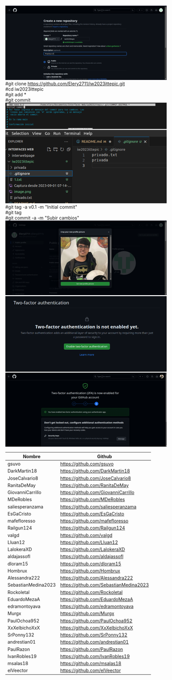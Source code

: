 ![Alt text](<Captura desde 2023-09-01 07-14-16.png>)  
#git clone https://github.com/Elery2711/iw2023ittepic.git  
#cd iw2023ittepic  
#git add *  
#git commit  
![Alt text](image.png)  
![Alt text](image-1.png)  
#git tag -a v0.1 -m "Initial commit"  
#git tag  
#git commit -a -m "Subir cambios"  
![Alt text](image-2.png)  
![Alt text](image-3.png)  
![Alt text](image-4.png)  

|Nombre             |Github |  
|-------------------|-------|
|gsuvo              |https://github.com/gsuvo|
|DarkMartin18       |https://github.com/DarkMartin18|
|JoseCalvario8      |https://github.com/JoseCalvario8|  
|RanitaDeMay        |https://github.com/RanitaDeMay|  
|GiovanniCarrillo   |https://github.com/GiovanniCarrillo|
|MDeRobles          |https://github.com/MDeRobles|
|saliesperanzama    |https://github.com/saliesperanzama|
|EsGaCristo         |https://github.com/EsGaCristo|
|mafefloresso       |https://github.com/mafefloresso|
|Railgun124         |https://github.com/Railgun124|
|valgd              |https://github.com/valgd|
|Lluan12            |https://github.com/Lluan12|
|LalokeraXD         |https://github.com/LalokeraXD|
|aldajassofl        |https://github.com/aldajassofl|
|dloram15           |https://github.com/dloram15|
|Hombrux            |https://github.com/Hombrux|
|Alessandra222      |https://github.com/Alessandra222|
|SebastianMedina2023|https://github.com/SebastianMedina2023|
|Rockoletal         |https://github.com/Rockoletal|
|EduardoMezaA       |https://github.com/EduardoMezaA|
|edramontoyava      |https://github.com/edramontoyava|
|Murgx              |https://github.com/Murgx|
|PaulOchoa952       |https://github.com/PaulOchoa952|
|XxXelbichoXxX      |https://github.com/XxXelbichoXxX|
|SrPonny132         |https://github.com/SrPonny132|
|andrestian01       |https://github.com/andrestian01|
|PaulRazon          |https://github.com/PaulRazon|
|IvanRobles19       |https://github.com/IvanRobles19|
|msalas18           |https://github.com/msalas18|
|elVeector          |https://github.com/elVeector|